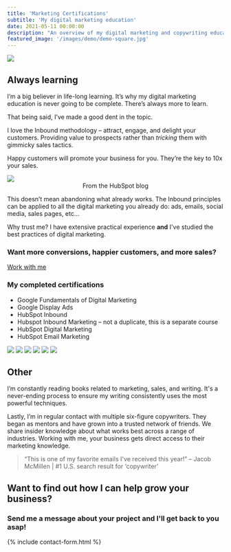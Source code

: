 ```yaml
---
title: 'Marketing Certifications'
subtitle: 'My digital marketing education'
date: 2021-05-11 00:00:00
description: "An overview of my digital marketing and copywriting education"
featured_image: '/images/demo/demo-square.jpg'
---
```


![](/images/demo/demo-landscape.jpg)

## Always learning

I’m a big believer in life-long learning. It’s why my digital marketing education is never going to be complete. There’s always more to learn. 

That being said, I’ve made a good dent in the topic.

I love the Inbound methodology – attract, engage, and delight your customers. Providing value to prospects rather than *tricking* them with gimmicky sales tactics. 

Happy customers will promote your business for you. They’re the key to 10x your sales. 

<div class="gallery" data-columns="1">
<img src="/images/certs/flywheel.jpg">
</div>
<div align="center">From the HubSpot blog</div>

This doesn’t mean abandoning what already works. The Inbound principles can be applied to all the digital marketing you already do: ads, emails, social media, sales pages, etc...

Why trust me? I have extensive practical experience **and** I've studied the best practices of digital marketing.


### Want more conversions, happier customers, and more sales?
<a href="https://scott-oneill.co.uk/contact" class="button button--large">Work with me</a>

### My completed certifications

 * Google Fundamentals of Digital Marketing
 * Google Display Ads
 * HubSpot Inbound
 * Hubspot Inbound Marketing – not a duplicate, this is a separate course
 * HubSpot Digital Marketing
 * HubSpot Email Marketing

<div class="gallery" data-columns="1">
	<img src="/images/certs/InboundCert.png">
	<img src="/images/certs/digital-marketing.jpg">
	<img src="/images/certs/HubSpotDigitalAdvertising.png">
	<img src="/images/certs/HubSpotEmailMarketingCertification.png">
             <img src="/images/certs/GoogleAdsDisplayCertification.jpg">
              <img src="/images/certs/HubSpotInboundMarketing.png">
</div>

## Other
I’m constantly reading books related to marketing, sales, and writing. It's a never-ending process to ensure my writing consistently uses the most powerful techniques.

Lastly, I’m in regular contact with multiple six-figure copywriters. They began as mentors and have grown into a trusted network of friends. We share insider knowledge about what works best across a range of industries. Working with me, your business gets direct access to their marketing knowledge.

<blockquote>“This is one of my favorite emails I've received this year!” –  Jacob McMillen | #1 U.S. search result for ‘copywriter’</blockquote>

## Want to find out how I can help grow your business?
### Send me a message about your project and I'll get back to you asap!
{% include contact-form.html %}



